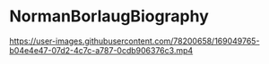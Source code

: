 # NormanBorlaugBiography

https://user-images.githubusercontent.com/78200658/169049765-b04e4e47-07d2-4c7c-a787-0cdb906376c3.mp4

